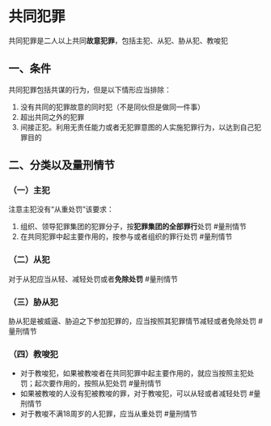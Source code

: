 # 共同犯罪
共同犯罪是二人以上共同**故意犯罪**，包括主犯、从犯、胁从犯、教唆犯
## 一、条件
共同犯罪包括共谋的行为，但是以下情形应当排除：
1. 没有共同的犯罪故意的同时犯（不是同伙但是做同一件事）
2. 超出共同之外的犯罪
3. 间接正犯。利用无责任能力或者无犯罪意图的人实施犯罪行为，以达到自己犯罪目的
## 二、分类以及量刑情节
### （一）主犯
注意主犯没有“从重处罚”该要求：

1. 组织、领导犯罪集团的犯罪分子，按**犯罪集团的全部罪行**处罚 #量刑情节 
2. 在共同犯罪中起主要作用的，按参与或者组织的罪行处罚 #量刑情节 
### （二）从犯
对于从犯应当从轻、减轻处罚或者**免除处罚**  #量刑情节 
### （三）胁从犯
胁从犯是被威逼、胁迫之下参加犯罪的，应当按照其犯罪情节减轻或者免除处罚 #量刑情节 
### （四）教唆犯
- 对于教唆犯，如果被教唆者在共同犯罪中起主要作用的，就应当按照主犯处罚；起次要作用的，按照从犯处罚 #量刑情节 
- 如果被教唆的人没有犯被教唆的罪，对于教唆犯，可以从轻或者减轻处罚 #量刑情节 
- 对于教唆不满18周岁的人犯罪，应当从重处罚 #量刑情节 